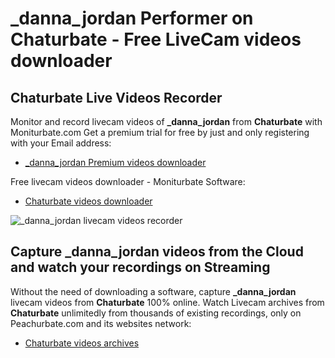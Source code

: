 # _danna_jordan Performer on Chaturbate - Free LiveCam videos downloader

## Chaturbate Live Videos Recorder

Monitor and record livecam videos of **_danna_jordan** from **Chaturbate** with Moniturbate.com
Get a premium trial for free by just and only registering with your Email address:
* [_danna_jordan Premium videos downloader](https://moniturbate.com/request-demo-licence-key.html)

Free livecam videos downloader - Moniturbate Software:
* [Chaturbate videos downloader](https://moniturbate.com/moniturbate-download-software.html)

![_danna_jordan livecam videos recorder](https://peachurnet.com/templates/moniturbate-software.png)


## Capture _danna_jordan videos from the Cloud and watch your recordings on Streaming

Without the need of downloading a software, capture **_danna_jordan** livecam videos from **Chaturbate** 100% online.
Watch Livecam archives from **Chaturbate** unlimitedly from thousands of existing recordings, only on Peachurbate.com and its websites network:
* [Chaturbate videos archives](https://peachurnet.com/)